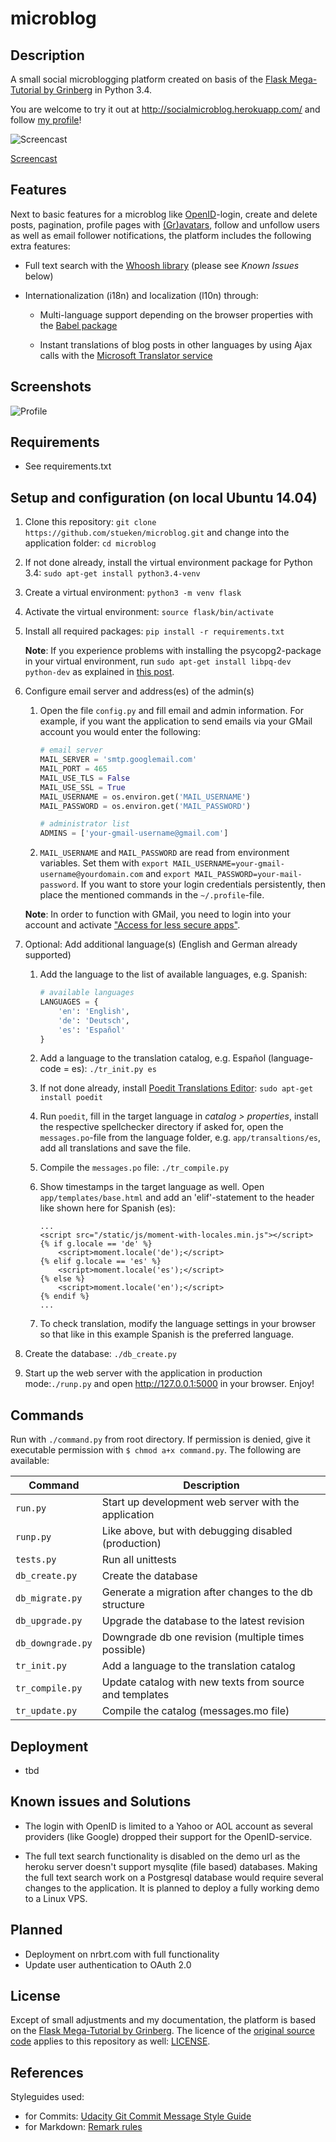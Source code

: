 # microblog

## Description

A small social microblogging platform created on basis of the [Flask Mega-
Tutorial by Grinberg](http://blog.miguelgrinberg.com/post/the-flask-mega-tutorial-now-with-python-3-support)
in Python 3.4.

You are welcome to try it out at <http://socialmicroblog.herokuapp.com/> and
follow [my profile](http://socialmicroblog.herokuapp.com/user/Norbert)!

![Screencast](http://www.fotos-hochladen.net/uploads/animjakz31x40q.gif)

[Screencast](http://img5.fotos-hochladen.net/uploads/anim1rfbdgiy0q.gif)

## Features

Next to basic features for a microblog like [OpenID](http://openid.net/)-login,
create and delete posts, pagination, profile pages with [(Gr)avatars](https://en.gravatar.com/),
follow and unfollow users as well as email follower notifications, the platform
includes the following extra features:

*   Full text search with the [Whoosh library](https://bitbucket.org/mchaput/whoosh/wiki/Home)
(please see *Known Issues* below)

*   Internationalization (i18n) and localization (l10n) through:

    *   Multi-language support depending on the browser properties with the
    [Babel package](https://pythonhosted.org/Flask-Babel/)

    *   Instant translations of blog posts in other languages by using Ajax
    calls with the [Microsoft Translator service](https://datamarket.azure.com/dataset/1899a118-d202-492c-aa16-ba21c33c06cb)

## Screenshots

![Profile](http://img5.fotos-hochladen.net/uploads/profilesmz0xn56qe43.jpg)

## Requirements

*   See requirements.txt

## Setup and configuration (on local Ubuntu 14.04)

1.  Clone this repository:
`git clone https://github.com/stueken/microblog.git` and change into the
application folder: `cd microblog`  

2.  If not done already, install the virtual environment package for Python 3.4:
`sudo apt-get install python3.4-venv`

3.  Create a virtual environment: `python3 -m venv flask`

4.  Activate the virtual environment: `source flask/bin/activate`

5.  Install all required packages: `pip install -r requirements.txt`

    **Note**: If you experience problems with installing the
    psycopg2-package in your virtual environment, run `sudo apt-get
    install libpq-dev python-dev` as explained in [this post](https://web.archive.org/web/20110305033324/http://goshawknest.wordpress.com/2011/02/16/how-to-install-psycopg2-under-virtualenv/).

6.  Configure email server and address(es) of the admin(s)

    1.  Open the file `config.py` and fill email and admin information. For
        example, if you want the application to send emails via your GMail
        account you would enter the following:

        ```python
        # email server
        MAIL_SERVER = 'smtp.googlemail.com'
        MAIL_PORT = 465
        MAIL_USE_TLS = False
        MAIL_USE_SSL = True
        MAIL_USERNAME = os.environ.get('MAIL_USERNAME')
        MAIL_PASSWORD = os.environ.get('MAIL_PASSWORD')

        # administrator list
        ADMINS = ['your-gmail-username@gmail.com']
        ```

    2.  `MAIL_USERNAME` and `MAIL_PASSWORD` are read from environment
    variables. Set them with `export
    MAIL_USERNAME=your-gmail-username@yourdomain.com` and `export
    MAIL_PASSWORD=your-mail-password`. If you want to store your login
    credentials persistently, then place the mentioned commands in the
    `~/.profile`-file.

    **Note**: In order to function with GMail, you need to login into your
    account and activate ["Access for less secure apps"](https://www.google.com/settings/u/1/security/lesssecureapps).

7.  Optional: Add additional language(s) (English and German already supported)

    1.  Add the language to the list of available languages, e.g. Spanish:

        ```python
        # available languages
        LANGUAGES = {
            'en': 'English',
            'de': 'Deutsch',
            'es': 'Español'
        }
        ```

    2.  Add a language to the translation catalog, e.g. Español
    (language-code = es): `./tr_init.py es`

    3.  If not done already, install [Poedit Translations Editor](http://poedit.net/): `sudo apt-get install poedit`

    4.  Run `poedit`, fill in the target language in *catalog > properties*,
    install the respective spellchecker directory if asked for, open the
    `messages.po`-file from the language folder, e.g. `app/transaltions/es`,
    add all translations and save the file.

    5.  Compile the `messages.po` file: `./tr_compile.py`

    6.  Show timestamps in the target language as well. Open
        `app/templates/base.html` and add an 'elif'-statement to the header
        like shown here for Spanish (es):

        ```htmldjango
        ...
        <script src="/static/js/moment-with-locales.min.js"></script>
        {% if g.locale == 'de' %}
            <script>moment.locale('de');</script>
        {% elif g.locale == 'es' %}
            <script>moment.locale('es');</script>
        {% else %}
            <script>moment.locale('en');</script>
        {% endif %}
        ...
        ```

    7.  To check translation, modify the language settings in your browser so
    that like in this example Spanish is the preferred language.

8.  Create the database: `./db_create.py`

9.  Start up the web server with the application in production mode:`./runp.py`
and open <http://127.0.0.1:5000> in your browser. Enjoy!

## Commands

Run with `./command.py` from root directory. If permission is denied, give it
executable permission with `$ chmod a+x command.py`. The following are
available:

|Command          |Description                                            |
|-----------------|-------------------------------------------------------|
|`run.py`         |Start up development web server with the application   |
|`runp.py`        |Like above, but with debugging disabled (production)   |
|`tests.py`       |Run all unittests                                      |
|`db_create.py`   |Create the database                                    |
|`db_migrate.py`  |Generate a migration after changes to the db structure |
|`db_upgrade.py`  |Upgrade the database to the latest revision            |
|`db_downgrade.py`|Downgrade db one revision (multiple times possible)    |
|`tr_init.py`     |Add a language to the translation catalog              |
|`tr_compile.py`  |Update catalog with new texts from source and templates|
|`tr_update.py`   |Compile the catalog (messages.mo file)                 |

## Deployment

*   tbd

## Known issues and Solutions

*   The login with OpenID is limited to a Yahoo or AOL account as several
providers (like Google) dropped their support for the OpenID-service.

*   The full text search functionality is disabled on the demo url as
the heroku server doesn't support mysqlite (file based) databases.
Making the full text search work on a Postgresql database would
require several changes to the application. It is planned to deploy a
fully working demo to a Linux VPS.

## Planned

*   Deployment on nrbrt.com with full functionality
*   Update user authentication to OAuth 2.0

## License

Except of small adjustments and my documentation, the platform is based on the
[Flask Mega-Tutorial by Grinberg](http://blog.miguelgrinberg.com/post/the-flask-mega-tutorial-now-with-python-3-support).
The licence of the [original source code](https://github.com/miguelgrinberg/microblog)
applies to this repository as well: [LICENSE](LICENSE).

## References

Styleguides used:

*   for Commits: [Udacity Git Commit Message Style Guide](https://udacity.github.io/git-styleguide/)
*   for Markdown: [Remark rules](https://github.com/wooorm/remark-lint/blob/master/doc/rules.md)
